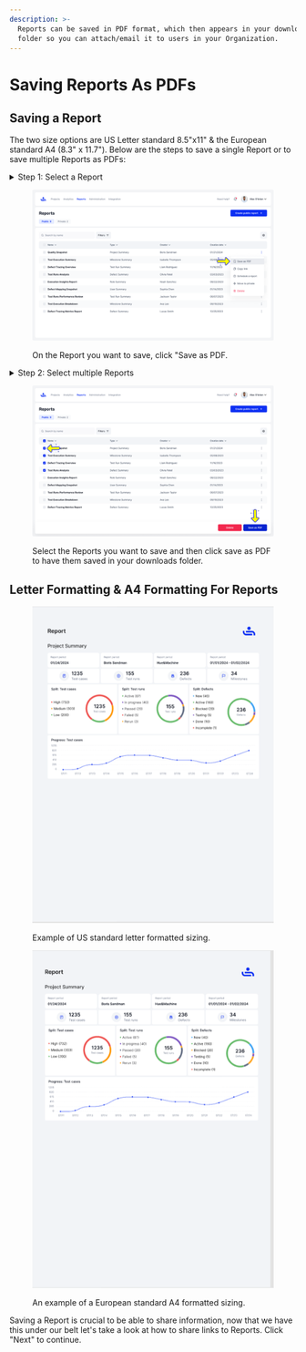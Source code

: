 ```yaml
---
description: >-
  Reports can be saved in PDF format, which then appears in your downloads
  folder so you can attach/email it to users in your Organization.
---
```


# Saving Reports As PDFs

## Saving a Report

The two size options are US Letter standard 8.5"x11" & the European standard A4 (8.3" x 11.7"). Below are the steps to save a single Report or to save multiple Reports as PDFs:

<details>

<summary>Step 1: Select a Report </summary>

Select the Report you want to save and click on the kebob icon next to it. Then click "Save as PDF" from the menu. It will then appear in your downloads folder.

</details>

<figure><img src="../../.gitbook/assets/526_Reports - More (1).png" alt=""><figcaption><p>On the Report you want to save, click "Save as PDF.</p></figcaption></figure>

<details>

<summary>Step 2: Select multiple Reports</summary>

Select the Reports you want to save by ticking the check box next to them. Then click "Save as PDF" from the menu. It will then appear in your downloads folder.

</details>

<figure><img src="../../.gitbook/assets/525_Reports - Bulk.png" alt=""><figcaption><p>Select the Reports you want to save and then click save as PDF to have them saved in your downloads folder.</p></figcaption></figure>

## Letter Formatting & A4 Formatting For Reports

<div><figure><img src="../../.gitbook/assets/Report Lettr_01.PNG" alt=""><figcaption><p>Example of US standard letter formatted sizing.</p></figcaption></figure> <figure><img src="../../.gitbook/assets/Report Letter_02.PNG" alt=""><figcaption><p>An example of a European standard A4 formatted sizing.</p></figcaption></figure></div>

Saving a Report is crucial to be able to share information, now that we have this under our belt let's take a look at how to share links to Reports. Click "Next" to continue.

